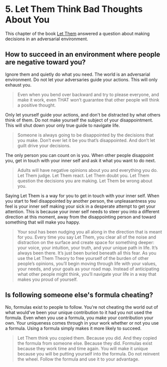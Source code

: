 # 5. Let Them Think Bad Thoughts About You

This chapter of the book [Let Them](../../../2025/10/14/let-them.md) answered a question about making decisions in an adversarial environment.

## How to succeed in an environment where people are negative toward you? 

Ignore them and quietly do what you need. The world is an adversarial environment. Do not let your adversaries guide your actions. This will only exhaust you.

> Even when you bend over backward and try to please everyone, and make it work, even THAT won’t guarantee that other people will think a positive thought.

Only let yourself guide your actions, and don't be distracted by what others think of them. Do not make yourself the subject of your disappointment. This will shut down your only true guide to navigate life.

> Someone is always going to be disappointed by the decisions that you make. Don’t ever let it be you that’s disappointed. And don’t let guilt drive your decisions.

The only person you can count on is you. When other people disappoint you, get in touch with your inner self and ask it what you want to do next.

> Adults will have negative opinions about you and everything you do. Let Them judge. Let Them react. Let Them doubt you. Let Them question the decisions you are making. Let Them be wrong about you.

Saying Let Them is a way for you to get in touch with your inner self. When you start to feel disappointed by another person, the unpleasantness you feel is your inner self making your sick in a desperate attempt to get your attention. This is because your inner self needs to steer you into a different direction at this moment, away from the disappointing person and toward something that will make you happy.

> Your soul has been nudging you all along in the direction that is meant for you. Every time you say Let Them, you clear all of the noise and distraction on the surface and create space for something deeper: your voice, your intuition, your truth, and your unique path in life. It’s always been there. It’s just been buried beneath all this fear. As you use the Let Them Theory to free yourself of the burden of other people’s opinions, you’ll begin moving through life with your values, your needs, and your goals as your road map. Instead of anticipating what other people might think, you’ll navigate your life in a way that makes you proud of yourself.

## Is following someone else's formula cheating? 

No, formulas exist to people to follow. You're not cheating the world out of what would've been your unique contribution to it had you not used the formula. Even when you use a formula, you make your contribution your own. Your uniqueness comes through in your work whether or not you use a formula. Using a formula simply makes it more likely to succeed.

> Let Them think you copied them. Because you did. And they copied the formula from someone else. Because they did. Formulas exist because they work time and time again. You will make it unique because you will be putting yourself into the formula. Do not reinvent the wheel. Follow the formula and use it to your advantage.
